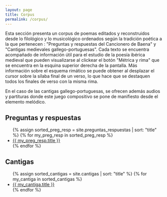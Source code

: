 ```yaml
---
layout: page
title: Corpus
permalink: /corpus/
---
```


<p class="prosa">Esta sección presenta un corpus de poemas editados y reconstruidos desde lo filológico y lo musicológico ordenados según la tradición poética a la que pertenecen : "Preguntas y respuestas del Cancionero de Baena" y "Cantigas medievales gallego-portuguesas". Cada texto se encuentra acompañado de información útil para el estudio de la poesía ibérica medieval que pueden visualizarse al clickear el botón "Métrica y rima" que se encuentra en la esquina superior derecha de la pantalla. Más información sobre el esquema rimático se puede obtener al desplazar el cursor sobre la sílaba final de un verso, lo que hace que se destaquen todos los finales de verso con la misma rima.  
</p>
<p class="prosa">En el caso de las cantigas gallego-portuguesas, se ofrecen además audios y partituras donde este juego compositivo se pone de manifiesto desde el elemento melódico.</p>

<div id="alphabet-search" class="py-4 ml-4">
</div>

## Preguntas y respuestas

<ul class="text-list">
{% assign sorted_preg_resp = site.preguntas_respuestas | sort: "title" %}
{% for my_preg_resp in sorted_preg_resp %}
    <li><a href="{{site.baseurl}}/{{my_preg_resp.url}}">{{ my_preg_resp.title }}</a></li>
{% endfor %}
</ul>

## Cantigas 

<ul class="text-list">
{% assign sorted_cantigas = site.cantigas | sort: "title" %}
{% for my_cantiga in sorted_cantigas %}
    <li><a href="{{site.baseurl}}/{{my_cantiga.url}}">{{ my_cantiga.title }}</a></li>
{% endfor %}
</ul>

<script src="{{site.baseurl}}/assets/js/alphabetical-search.js"/>